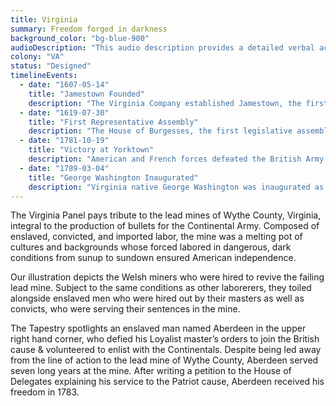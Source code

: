 ```yaml
---
title: Virginia
summary: Freedom forged in darkness
background_color: "bg-blue-900"
audioDescription: "This audio description provides a detailed verbal account of the Virginia Tapestry, which depicts the early colonial settlements, the House of Burgesses, and Virginia's pivotal role in the American Revolution."
colony: "VA"
status: "Designed"
timelineEvents:
  - date: "1607-05-14"
    title: "Jamestown Founded"
    description: "The Virginia Company established Jamestown, the first permanent English settlement in North America, on a peninsula in the James River."
  - date: "1619-07-30"
    title: "First Representative Assembly"
    description: "The House of Burgesses, the first legislative assembly in the American colonies, convened for the first time in Jamestown, establishing the foundation for democratic government in America."
  - date: "1781-10-19"
    title: "Victory at Yorktown"
    description: "American and French forces defeated the British Army at the Battle of Yorktown, the last major land battle of the Revolutionary War, effectively securing American independence."
  - date: "1789-03-04"
    title: "George Washington Inaugurated"
    description: "Virginia native George Washington was inaugurated as the first President of the United States, beginning a tradition of Virginia-born presidents that would include Jefferson, Madison, and Monroe."
---
```


The Virginia Panel pays tribute to the lead mines of Wythe County,
Virginia, integral to the production of bullets for the Continental
Army. Composed of enslaved, convicted, and imported labor, the mine was
a melting pot of cultures and backgrounds whose forced labored in
dangerous, dark conditions from sunup to sundown ensured American
independence.

Our illustration depicts the Welsh miners who were hired to revive the
failing lead mine. Subject to the same conditions as other laborerers,
they toiled alongside enslaved men who were hired out by their masters
as well as convicts, who were serving their sentences in the mine.

The Tapestry spotlights an enslaved man named Aberdeen in the upper
right hand corner, who defied his Loyalist master’s orders to join the
British cause & volunteered to enlist with the Continentals. Despite
being led away from the line of action to the lead mine of Wythe
County, Aberdeen served seven long years at the mine. After writing a
petition to the House of Delegates explaining his service to the
Patriot cause, Aberdeen received his freedom in 1783.
